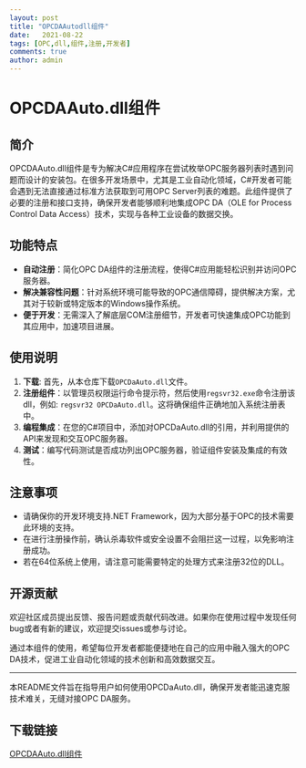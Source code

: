 ```yaml
---
layout: post
title: "OPCDAAutodll组件"
date:   2021-08-22
tags: [OPC,dll,组件,注册,开发者]
comments: true
author: admin
---
```

# OPCDAAuto.dll组件

## 简介

OPCDAAuto.dll组件是专为解决C#应用程序在尝试枚举OPC服务器列表时遇到问题而设计的安装包。在很多开发场景中，尤其是工业自动化领域，C#开发者可能会遇到无法直接通过标准方法获取到可用OPC Server列表的难题。此组件提供了必要的注册和接口支持，确保开发者能够顺利地集成OPC DA（OLE for Process Control Data Access）技术，实现与各种工业设备的数据交换。

## 功能特点

- **自动注册**：简化OPC DA组件的注册流程，使得C#应用能轻松识别并访问OPC服务器。
- **解决兼容性问题**：针对系统环境可能导致的OPC通信障碍，提供解决方案，尤其对于较新或特定版本的Windows操作系统。
- **便于开发**：无需深入了解底层COM注册细节，开发者可快速集成OPC功能到其应用中，加速项目进展。
  
## 使用说明

1. **下载**: 首先，从本仓库下载`OPCDaAuto.dll`文件。
2. **注册组件**：以管理员权限运行命令提示符，然后使用`regsvr32.exe`命令注册该dll，例如: `regsvr32 OPCDaAuto.dll`。这将确保组件正确地加入系统注册表中。
3. **编程集成**：在您的C#项目中，添加对OPCDaAuto.dll的引用，并利用提供的API来发现和交互OPC服务器。
4. **测试**：编写代码测试是否成功列出OPC服务器，验证组件安装及集成的有效性。

## 注意事项

- 请确保你的开发环境支持.NET Framework，因为大部分基于OPC的技术需要此环境的支持。
- 在进行注册操作前，确认杀毒软件或安全设置不会阻拦这一过程，以免影响注册成功。
- 若在64位系统上使用，请注意可能需要特定的处理方式来注册32位的DLL。

## 开源贡献

欢迎社区成员提出反馈、报告问题或贡献代码改进。如果你在使用过程中发现任何bug或者有新的建议，欢迎提交issues或参与讨论。

通过本组件的使用，希望每位开发者都能便捷地在自己的应用中融入强大的OPC DA技术，促进工业自动化领域的技术创新和高效数据交互。

---

本README文件旨在指导用户如何使用OPCDaAuto.dll，确保开发者能迅速克服技术难关，无缝对接OPC DA服务。

## 下载链接

[OPCDAAuto.dll组件](https://pan.quark.cn/s/379a3f96f7b4)